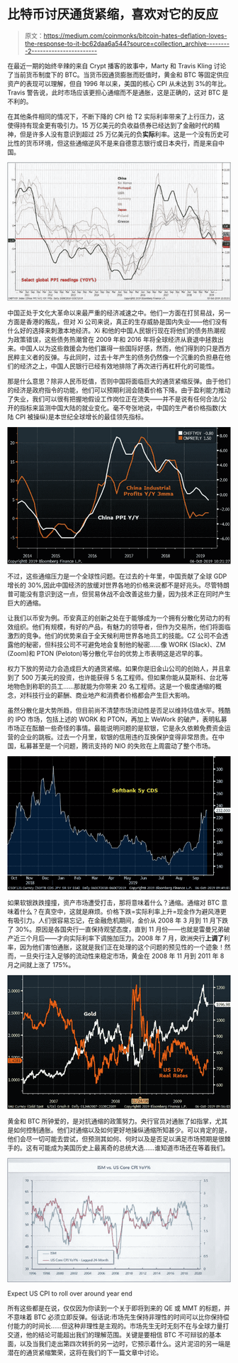 # 比特币讨厌通货紧缩，喜欢对它的反应

> 原文：<https://medium.com/coinmonks/bitcoin-hates-deflation-loves-the-response-to-it-bc62daa6a544?source=collection_archive---------2----------------------->

在最近一期的始终辛辣的来自 Crypt 播客的故事中，Marty 和 Travis Kling 讨论了当前货币制度下的 BTC。当货币因通货膨胀而贬值时，黄金和 BTC 等固定供应资产的表现可以理解，但自 1996 年以来，美国的核心 CPI 从未达到 3%的年比。Travis 警告说，此时市场应该更担心通缩而不是通胀，这是正确的，这对 BTC 是不利的。

在其他条件相同的情况下，不断下降的 CPI 给 T2 实际利率带来了上行压力，这使得持有现金更有吸引力。15 万亿美元的负收益债券已经达到了金融时代的精神，但是许多人没有意识到超过 25 万亿美元的负**实际**利率。这是一个没有历史可比性的货币环境，但这些通缩逆风不是来自德意志银行或日本央行，而是来自中国。

![](img/c893f469f3febae2c493e6737a68c653.png)

中国正处于文化大革命以来最严重的经济减速之中。他们一方面在打贸易战，另一方面是香港的叛乱，但对 Xi 公司来说，真正的生存威胁是国内失业——他们没有什么好的选择来刺激本地经济。Xi 和他的中国人民银行现在将他们的债务热潮视为政策错误，这些债务热潮曾在 2009 年和 2016 年将全球经济从衰退中拯救出来。中国人以为这些救援会为他们赢得一些国际好感，然而，他们得到的只是西方民粹主义者的反弹。与此同时，过去十年产生的债务仍然像一个沉重的负担悬在他们的经济之上，中国人民银行已经有效地排除了再次进行再杠杆化的可能性。

那是什么意思？除非人民币贬值，否则中国将面临巨大的通货紧缩反弹。由于他们的经济是政府指令的功能，他们可以预期利润会随着价格下降。由于盈利能力推动了失业，我们可以很有把握地假设工作岗位正在流失——并不是说有任何合法/公开的指标来监测中国大陆的就业变化。毫不夸张地说，中国的生产者价格指数(大陆 CPI 被操纵)是本世纪全球增长的最佳领先指标。

![](img/1ad855fb95bf66342b5b83f268f4cfc2.png)

不过，这些通缩压力是一个全球性问题。在过去的十年里，中国贡献了全球 GDP 增长的 30%,因此中国经济的放缓对世界各地的价格来说都不是好兆头。尽管特朗普可能没有意识到这一点，但贸易休战不会改善这些力量，因为技术正在同时产生巨大的通缩。

让我们以币安为例。币安真正的创新之处在于能够成为一个拥有分散化劳动力的有效组织。他们有规模，有好的产品，有魅力的领导者，但作为交易所，他们将面临激烈的竞争。他们的优势来自于全天候利用世界各地员工的技能。CZ 公司不会透露他的秘密，但科技公司不可避免地会复制他的秘密……像 WORK (Slack)、ZM (Zoom)和 PTON (Peloton)等分散化平台的优势上市表明这是迟早的事。

权力下放的劳动力会造成巨大的通货紧缩。如果你是旧金山公司的创始人，并且拿到了 500 万美元的投资，也许能获得 5 名工程师。但如果你能从莫斯科、台北等地物色到称职的员工……那就能为你带来 20 名工程师。这是一个极度通缩的概念，对科技行业的薪酬、商业地产和消费者价格都会产生巨大影响。

虽然分散化是大势所趋，但目前尚不清楚市场流动性是否足以维持估值水平。残酷的 IPO 市场，包括上述的 WORK 和 PTON，再加上 WeWork 的破产，表明私募市场正在酝酿一些奇怪的事情。最能说明问题的是软银，它是永久依赖免费资金运营的企业的跳板。过去一个月里，软银的信用违约互换保护变得非常昂贵。在中国，私募甚至是一个问题，腾讯支持的 NIO 的失败在上周震动了整个市场。

![](img/6b33a6f6bb10a469d6f874ba32ff68cd.png)

如果软银跌跌撞撞，资产市场遭受打击，那将意味着什么？通缩。通缩对 BTC 意味着什么？在真空中，这就是麻烦。价格下跌=实际利率上升=现金作为避风港更有吸引力。人们很容易忘记，在金融危机期间，金价从 2008 年 3 月到 11 月下跌了 30%。原因是各国央行一直保持观望态度，直到 11 月份——也就是雷曼兄弟破产近三个月后——才向实际利率下调施加压力。2008 年 7 月，欧洲央行**上调了**利率，因为他们害怕通胀，这就是我们正在处理的这个问题的预见性的一个迹象！然而，一旦央行注入足够的流动性来稳定市场，黄金在 2008 年 11 月到 2011 年 8 月之间就上涨了 175%。

![](img/ba6de5534218e413e63e095c38ad8b28.png)

黄金和 BTC 所钟爱的，是对抗通缩的政策努力。央行官员对通胀了如指掌，尤其是如何控制通胀。他们对通缩以及如何更好地操纵通缩所知甚少。可以肯定的是，他们会尽一切可能去尝试，但预测其如何、何时以及是否足以满足市场预期是很棘手的。这有可能成为美国历史上最离奇的总统大选……谁知道市场还在等着我们。

![](img/3c8faace8c85ae2fa47e212713ea3904.png)

Expect US CPI to roll over around year end

所有这些都是在说，仅仅因为你读到一个关于即将到来的 QE 或 MMT 的标题，并不意味着 BTC 必须立即反弹。俗话说:市场先生保持非理性的时间可以比你保持偿付能力的时间长……但这种非理性是主观的。市场先生无时无刻不在与全球力量打交道，他的结论可能超出我们的理解范围。关键是要相信 BTC 不可辩驳的基本面，以及当我们走出第四次转折的另一边时，它预示着什么。这片泥沼的另一端是潜在的通货紧缩繁荣，这将在我们的下一篇文章中讨论。
